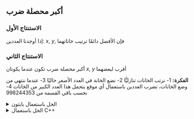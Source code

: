 ## أكبر محصلة ضرب
### الاستنتاج الأول
إذا أوجدنا العددين: $x$, $y$, فإن الأفضل دائمًا ترتيب خاناتهما

### الاستنتاج الثاني
أكبر محصلة ضرب تكون عندما يكونان $x$, $y$ أقرب لبعضهما

**الفكرة:**
1- نرتب الخانات تنازليًّا
2- نضع الخانة في العدد الأصغر حاليًا
3- عندما ننتهي من وضع الخانات، نضرب العددين باستعمال أي موقع يتحمل هذا العدد الكبير من الخانات
4- نحسب باقي القسمة من $998244353$

<details>
  <summary>الحل باستعمال بايثون</summary>

```py
MOD = 998244353

a = list(map(int, input().strip().split()))
a.sort()
a.reverse()
x=0
y=0
for i in a:
    if x < y:
        x *= 10
        x += i
    else:
        y *= 10
        y += i
print((x*y)%MOD)
```

</details>

<details>
  <summary>الحل باستعمال С++</summary>

```cpp
#include <bits/stdc++.h>
using namespace std;

const int MOD = 998244353;

int main() {
    vector<int> a;
    string input;
    getline(cin, input);
    stringstream ss(input);
    int num;
    while (ss >> num) {
        a.push_back(num);
    }

    sort(a.rbegin(), a.rend());

    string x = "", y = "";
    for (int i : a) {
        if (x < y) {
            x += to_string(i);
        } else {
            y += to_string(i);
        }
    }

    cout << x << endl;
    cout << y << endl;
}
```

</details>